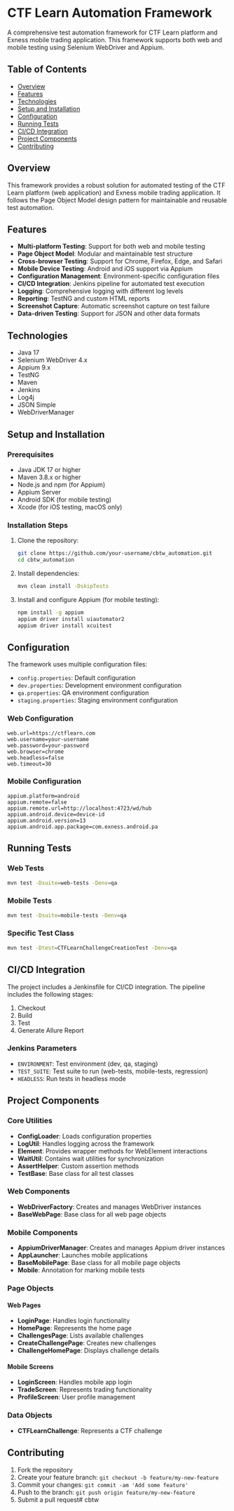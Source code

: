 # CTF Learn Automation Framework

A comprehensive test automation framework for CTF Learn platform and Exness mobile trading application. This framework supports both web and mobile testing using Selenium WebDriver and Appium.

## Table of Contents

- [Overview](#overview)
- [Features](#features)
- [Technologies](#technologies)
- [Setup and Installation](#setup-and-installation)
- [Configuration](#configuration)
- [Running Tests](#running-tests)
- [CI/CD Integration](#cicd-integration)
- [Project Components](#project-components)
- [Contributing](#contributing)

## Overview

This framework provides a robust solution for automated testing of the CTF Learn platform (web application) and Exness mobile trading application. It follows the Page Object Model design pattern for maintainable and reusable test automation.

## Features

- **Multi-platform Testing**: Support for both web and mobile testing
- **Page Object Model**: Modular and maintainable test structure
- **Cross-browser Testing**: Support for Chrome, Firefox, Edge, and Safari
- **Mobile Device Testing**: Android and iOS support via Appium
- **Configuration Management**: Environment-specific configuration files
- **CI/CD Integration**: Jenkins pipeline for automated test execution
- **Logging**: Comprehensive logging with different log levels
- **Reporting**: TestNG and custom HTML reports
- **Screenshot Capture**: Automatic screenshot capture on test failure
- **Data-driven Testing**: Support for JSON and other data formats

## Technologies

- Java 17
- Selenium WebDriver 4.x
- Appium 9.x
- TestNG
- Maven
- Jenkins
- Log4j
- JSON Simple
- WebDriverManager

## Setup and Installation

### Prerequisites

- Java JDK 17 or higher
- Maven 3.8.x or higher
- Node.js and npm (for Appium)
- Appium Server
- Android SDK (for mobile testing)
- Xcode (for iOS testing, macOS only)

### Installation Steps

1. Clone the repository:
   ```bash
   git clone https://github.com/your-username/cbtw_automation.git
   cd cbtw_automation
   ```

2. Install dependencies:
   ```bash
   mvn clean install -DskipTests
   ```

3. Install and configure Appium (for mobile testing):
   ```bash
   npm install -g appium
   appium driver install uiautomator2
   appium driver install xcuitest
   ```

## Configuration

The framework uses multiple configuration files:

- `config.properties`: Default configuration
- `dev.properties`: Development environment configuration
- `qa.properties`: QA environment configuration
- `staging.properties`: Staging environment configuration

### Web Configuration

```properties
web.url=https://ctflearn.com
web.username=your-username
web.password=your-password
web.browser=chrome
web.headless=false
web.timeout=30
```

### Mobile Configuration

```properties
appium.platform=android
appium.remote=false
appium.remote.url=http://localhost:4723/wd/hub
appium.android.device=device-id
appium.android.version=13
appium.android.app.package=com.exness.android.pa
```

## Running Tests
### Web Tests

```bash
mvn test -Dsuite=web-tests -Denv=qa
```

### Mobile Tests

```bash
mvn test -Dsuite=mobile-tests -Denv=qa
```

### Specific Test Class

```bash
mvn test -Dtest=CTFLearnChallengeCreationTest -Denv=qa
```

## CI/CD Integration

The project includes a Jenkinsfile for CI/CD integration. The pipeline includes the following stages:

1. Checkout
2. Build
3. Test
4. Generate Allure Report

### Jenkins Parameters

- `ENVIRONMENT`: Test environment (dev, qa, staging)
- `TEST_SUITE`: Test suite to run (web-tests, mobile-tests, regression)
- `HEADLESS`: Run tests in headless mode

## Project Components

### Core Utilities

- **ConfigLoader**: Loads configuration properties
- **LogUtil**: Handles logging across the framework
- **Element**: Provides wrapper methods for WebElement interactions
- **WaitUtil**: Contains wait utilities for synchronization
- **AssertHelper**: Custom assertion methods
- **TestBase**: Base class for all test classes

### Web Components

- **WebDriverFactory**: Creates and manages WebDriver instances
- **BaseWebPage**: Base class for all web page objects

### Mobile Components

- **AppiumDriverManager**: Creates and manages Appium driver instances
- **AppLauncher**: Launches mobile applications
- **BaseMobilePage**: Base class for all mobile page objects
- **Mobile**: Annotation for marking mobile tests

### Page Objects

#### Web Pages

- **LoginPage**: Handles login functionality
- **HomePage**: Represents the home page
- **ChallengesPage**: Lists available challenges
- **CreateChallengePage**: Creates new challenges
- **ChallengeHomePage**: Displays challenge details

#### Mobile Screens

- **LoginScreen**: Handles mobile app login
- **TradeScreen**: Represents trading functionality
- **ProfileScreen**: User profile management

### Data Objects

- **CTFLearnChallenge**: Represents a CTF challenge

## Contributing

1. Fork the repository
2. Create your feature branch: `git checkout -b feature/my-new-feature`
3. Commit your changes: `git commit -am 'Add some feature'`
4. Push to the branch: `git push origin feature/my-new-feature`
5. Submit a pull request# cbtw
